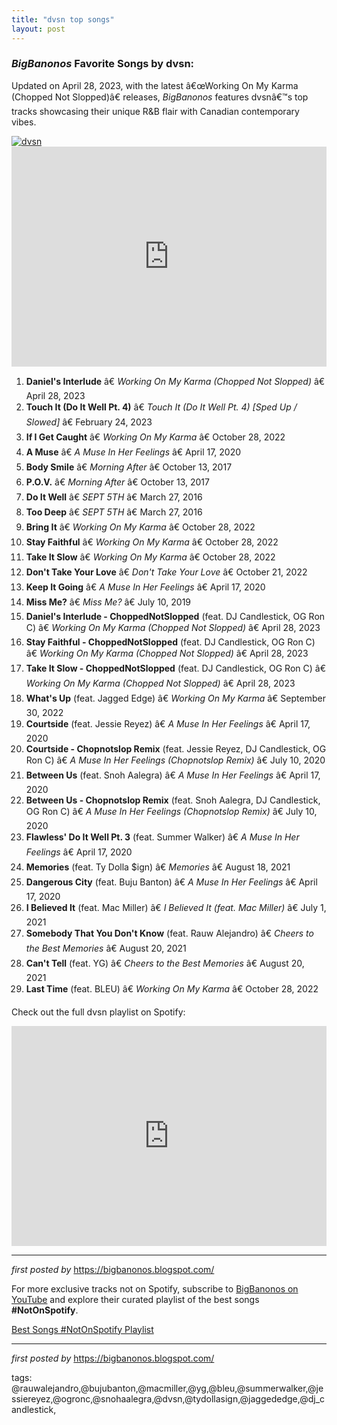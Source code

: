 ```yaml
---
title: "dvsn top songs"
layout: post
---
```

<h3><em>BigBanonos</em> Favorite Songs by dvsn:</h3> <p>Updated on April 28, 2023, with the latest â€œWorking On My Karma (Chopped Not Slopped)â€ releases, <em>BigBanonos</em> features dvsnâ€™s top tracks showcasing their unique R&B flair with Canadian contemporary vibes.</p> <!--Image-->
<div class="separator"> <a href="https://image-cdn.hypb.st/https%3A%2F%2Fhypebeast.com%2Fimage%2F2022%2F11%2Fdvsn-2023-world-tour-announcement-info-0a.jpg?fit=max&cbr=1&q=90&w=750&h=500" > <img alt="dvsn" src="https://image-cdn.hypb.st/https%3A%2F%2Fhypebeast.com%2Fimage%2F2022%2F11%2Fdvsn-2023-world-tour-announcement-info-0a.jpg?fit=max&cbr=1&q=90&w=750&h=500" /> </a>
</div> <!--Spotify Playlist Embed-->
<iframe allow="autoplay; clipboard-write; encrypted-media; fullscreen; picture-in-picture" allowfullscreen="" frameborder="0" height="352" loading="lazy" src="https://open.spotify.com/embed/playlist/13sQ8duZThtBXVs5sZi9WH?utm_source=generator" width="100%"></iframe> <!--Song Listings-->
<ol> <li><strong>Daniel's Interlude</strong> â€ <em>Working On My Karma (Chopped Not Slopped)</em> â€ April 28, 2023</li> <li><strong>Touch It (Do It Well Pt. 4)</strong> â€ <em>Touch It (Do It Well Pt. 4) [Sped Up / Slowed]</em> â€ February 24, 2023</li> <li><strong>If I Get Caught</strong> â€ <em>Working On My Karma</em> â€ October 28, 2022</li> <li><strong>A Muse</strong> â€ <em>A Muse In Her Feelings</em> â€ April 17, 2020</li> <li><strong>Body Smile</strong> â€ <em>Morning After</em> â€ October 13, 2017</li> <li><strong>P.O.V.</strong> â€ <em>Morning After</em> â€ October 13, 2017</li> <li><strong>Do It Well</strong> â€ <em>SEPT 5TH</em> â€ March 27, 2016</li> <li><strong>Too Deep</strong> â€ <em>SEPT 5TH</em> â€ March 27, 2016</li> <li><strong>Bring It</strong> â€ <em>Working On My Karma</em> â€ October 28, 2022</li> <li><strong>Stay Faithful</strong> â€ <em>Working On My Karma</em> â€ October 28, 2022</li> <li><strong>Take It Slow</strong> â€ <em>Working On My Karma</em> â€ October 28, 2022</li> <li><strong>Don't Take Your Love</strong> â€ <em>Don't Take Your Love</em> â€ October 21, 2022</li> <li><strong>Keep It Going</strong> â€ <em>A Muse In Her Feelings</em> â€ April 17, 2020</li> <li><strong>Miss Me?</strong> â€ <em>Miss Me?</em> â€ July 10, 2019</li> <li><strong>Daniel's Interlude - ChoppedNotSlopped</strong> (feat. DJ Candlestick, OG Ron C) â€ <em>Working On My Karma (Chopped Not Slopped)</em> â€ April 28, 2023</li> <li><strong>Stay Faithful - ChoppedNotSlopped</strong> (feat. DJ Candlestick, OG Ron C) â€ <em>Working On My Karma (Chopped Not Slopped)</em> â€ April 28, 2023</li> <li><strong>Take It Slow - ChoppedNotSlopped</strong> (feat. DJ Candlestick, OG Ron C) â€ <em>Working On My Karma (Chopped Not Slopped)</em> â€ April 28, 2023</li> <li><strong>What's Up</strong> (feat. Jagged Edge) â€ <em>Working On My Karma</em> â€ September 30, 2022</li> <li><strong>Courtside</strong> (feat. Jessie Reyez) â€ <em>A Muse In Her Feelings</em> â€ April 17, 2020</li> <li><strong>Courtside - Chopnotslop Remix</strong> (feat. Jessie Reyez, DJ Candlestick, OG Ron C) â€ <em>A Muse In Her Feelings (Chopnotslop Remix)</em> â€ July 10, 2020</li> <li><strong>Between Us</strong> (feat. Snoh Aalegra) â€ <em>A Muse In Her Feelings</em> â€ April 17, 2020</li> <li><strong>Between Us - Chopnotslop Remix</strong> (feat. Snoh Aalegra, DJ Candlestick, OG Ron C) â€ <em>A Muse In Her Feelings (Chopnotslop Remix)</em> â€ July 10, 2020</li> <li><strong>Flawless' Do It Well Pt. 3</strong> (feat. Summer Walker) â€ <em>A Muse In Her Feelings</em> â€ April 17, 2020</li> <li><strong>Memories</strong> (feat. Ty Dolla $ign) â€ <em>Memories</em> â€ August 18, 2021</li> <li><strong>Dangerous City</strong> (feat. Buju Banton) â€ <em>A Muse In Her Feelings</em> â€ April 17, 2020</li> <li><strong>I Believed It</strong> (feat. Mac Miller) â€ <em>I Believed It (feat. Mac Miller)</em> â€ July 1, 2021</li> <li><strong>Somebody That You Don't Know</strong> (feat. Rauw Alejandro) â€ <em>Cheers to the Best Memories</em> â€ August 20, 2021</li> <li><strong>Can't Tell</strong> (feat. YG) â€ <em>Cheers to the Best Memories</em> â€ August 20, 2021</li> <li><strong>Last Time</strong> (feat. BLEU) â€ <em>Working On My Karma</em> â€ October 28, 2022</li>
</ol> <!--Related Playlist-->
<div> <p>Check out the full dvsn playlist on Spotify:</p> <iframe allow="autoplay; clipboard-write; encrypted-media; fullscreen; picture-in-picture" allowfullscreen="" frameborder="0" height="352" loading="lazy" src="https://open.spotify.com/embed/playlist/13sQ8duZThtBXVs5sZi9WH?utm_source=generator" width="100%"></iframe></div> <hr /> <p><em>first posted by</em> <a href="https://bigbanonos.blogspot.com/" rel="noopener" target="_new">https://bigbanonos.blogspot.com/</a></p>


<!--Subscribe and Playlist Links-->
<div>
    <p>For more exclusive tracks not on Spotify, subscribe to <a href="https://www.youtube.com/@BigBanonos" target="_blank">BigBanonos on YouTube</a> and explore their curated playlist of the best songs <strong>#NotOnSpotify</strong>.</p>
    <p><a href="https://www.youtube.com/playlist?list=PLtuNtuTatqI0kFahUCbtbfenC_ET5O_tr" target="_blank">Best Songs #NotOnSpotify Playlist<br /></a></p></div>

<hr />

<p><em>first posted by</em> <a href="https://bigbanonos.blogspot.com/" rel="noopener" target="_new">https://bigbanonos.blogspot.com/</a></p>

<p>tags: @rauwalejandro,@bujubanton,@macmiller,@yg,@bleu,@summerwalker,@jessiereyez,@ogronc,@snohaalegra,@dvsn,@tydollasign,@jaggededge,@dj_candlestick,</p>
